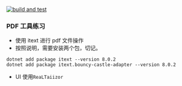 [![build and test](https://github.com/hsjwhh/PDFTools/actions/workflows/build-and-test.yml/badge.svg)](https://github.com/hsjwhh/PDFTools/actions/workflows/build-and-test.yml)
### PDF 工具练习

- 使用 itext 进行 pdf 文件操作
- 按照说明，需要安装两个包，切记。
```shell
dotnet add package itext --version 8.0.2
dotnet add package itext.bouncy-castle-adapter --version 8.0.2
```
- UI 使用`ReaLTaiizor`